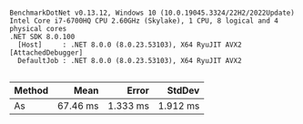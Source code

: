 ```

BenchmarkDotNet v0.13.12, Windows 10 (10.0.19045.3324/22H2/2022Update)
Intel Core i7-6700HQ CPU 2.60GHz (Skylake), 1 CPU, 8 logical and 4 physical cores
.NET SDK 8.0.100
  [Host]     : .NET 8.0.0 (8.0.23.53103), X64 RyuJIT AVX2 [AttachedDebugger]
  DefaultJob : .NET 8.0.0 (8.0.23.53103), X64 RyuJIT AVX2


```
| Method | Mean     | Error    | StdDev   |
|------- |---------:|---------:|---------:|
| As     | 67.46 ms | 1.333 ms | 1.912 ms |
